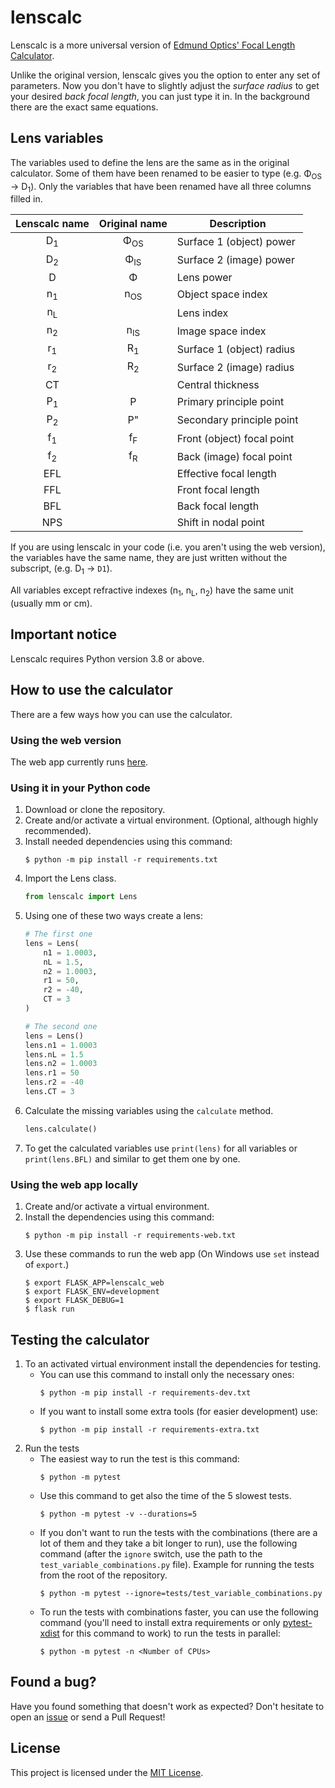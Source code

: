 # lenscalc

Lenscalc is a more universal version of
[Edmund Optics' Focal Length Calculator](https://www.edmundoptics.com/knowledge-center/tech-tools/focal-length/).

Unlike the original version,
lenscalc gives you the option to enter any set of parameters.
Now you don't have to slightly adjust the *surface radius* to get your
desired *back focal length*, you can just type it in.
In the background there are the exact same equations.

## Lens variables

The variables used to define the lens are the same as in the original calculator.
Some of them have been renamed to be easier to type
(e.g. Φ<sub>OS</sub> → D<sub>1</sub>).
Only the variables that have been renamed have all three columns filled in.

Lenscalc name | Original name  | Description
:-----------: | :------------: | --------------------------
D<sub>1</sub> | Φ<sub>OS</sub> | Surface 1 (object) power
D<sub>2</sub> | Φ<sub>IS</sub> | Surface 2 (image) power
D             | Φ              | Lens power
n<sub>1</sub> | n<sub>OS</sub> | Object space index
n<sub>L</sub> |                | Lens index
n<sub>2</sub> | n<sub>IS</sub> | Image space index
r<sub>1</sub> | R<sub>1</sub>  | Surface 1 (object) radius
r<sub>2</sub> | R<sub>2</sub>  | Surface 2 (image) radius
CT            |                | Central thickness
P<sub>1</sub> | P              | Primary principle point
P<sub>2</sub> | P"             | Secondary principle point
f<sub>1</sub> | f<sub>F</sub>  | Front (object) focal point
f<sub>2</sub> | f<sub>R</sub>  | Back (image) focal point
EFL           |                | Effective focal length
FFL           |                | Front focal length
BFL           |                | Back focal length
NPS           |                | Shift in nodal point

If you are using lenscalc in your code (i.e. you aren't using the web version),
the variables have the same name, they are just written without the subscript,
(e.g. D<sub>1</sub> → `D1`).

All variables except refractive indexes
(n<sub>1</sub>, n<sub>L</sub>, n<sub>2</sub>)
have the same unit (usually mm or cm).

## Important notice

Lenscalc requires Python version 3.8 or above.

## How to use the calculator

There are a few ways how you can use the calculator.

### Using the web version

The web app currently runs [here](http://adelpopelkova.pythonanywhere.com/).

### Using it in your Python code

1. Download or clone the repository.
1. Create and/or activate a virtual environment.
(Optional, although highly recommended).
1. Install needed dependencies using this command:
    ```
    $ python -m pip install -r requirements.txt
    ```
1. Import the Lens class.
    ```python
    from lenscalc import Lens
    ```
1. Using one of these two ways create a lens:
    ```python
    # The first one
    lens = Lens(
        n1 = 1.0003,
        nL = 1.5,
        n2 = 1.0003,
        r1 = 50,
        r2 = -40,
        CT = 3
    )
    ```
    ```python
    # The second one
    lens = Lens()
    lens.n1 = 1.0003
    lens.nL = 1.5
    lens.n2 = 1.0003
    lens.r1 = 50
    lens.r2 = -40
    lens.CT = 3
    ```
1. Calculate the missing variables using the `calculate` method.
    ```python
    lens.calculate()
    ```
1. To get the calculated variables use `print(lens)` for all variables
or `print(lens.BFL)` and similar to get them one by one.

### Using the web app locally

1. Create and/or activate a virtual environment.
1. Install the dependencies using this command:
    ```
    $ python -m pip install -r requirements-web.txt
    ```
1. Use these commands to run the web app
(On Windows use `set` instead of `export`.)
    ```
    $ export FLASK_APP=lenscalc_web
    $ export FLASK_ENV=development
    $ export FLASK_DEBUG=1
    $ flask run
    ```

## Testing the calculator
1. To an activated virtual environment install the dependencies for testing.
    * You can use this command to install only the necessary ones:
        ```
        $ python -m pip install -r requirements-dev.txt
        ```
    * If you want to install some extra tools (for easier development) use:
        ```
        $ python -m pip install -r requirements-extra.txt
        ```
1. Run the tests
    * The easiest way to run the test is this command:
        ```
        $ python -m pytest
        ```
    * Use this command to get also the time of the 5 slowest tests.
        ```
        $ python -m pytest -v --durations=5
        ```
    * If you don't want to run the tests with the combinations
    (there are a lot of them and they take a bit longer to run),
    use the following command (after the `ignore` switch, use the path
    to the `test_variable_combinations.py` file).
    Example for running the tests from the root of the repository.
        ```
        $ python -m pytest --ignore=tests/test_variable_combinations.py
        ```
    * To run the tests with combinations faster, you can use the following
    command (you'll need to install extra requirements or only
    [pytest-xdist](https://pypi.org/project/pytest-xdist/)
    for this command to work) to run the tests in parallel:
        ```
        $ python -m pytest -n <Number of CPUs>
        ```

## Found a bug?

Have you found something that doesn't work as expected? Don't hesitate to open
an [issue](https://github.com/adelpopelkova/lenscalc/issues/new)
or send a Pull Request!

## License
This project is licensed under the [MIT License](LICENSE).
